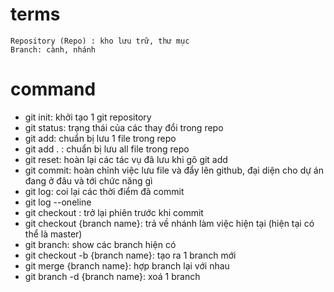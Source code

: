 # terms
    Repository (Repo) : kho lưu trữ, thư mục
    Branch: cành, nhánh
# command
- git init: khởi tạo 1 git repository
- git status: trạng thái của các thay đổi trong repo
- git add: chuẩn bị lưu 1 file trong repo
- git add . : chuẩn bị lưu all file trong repo
- git reset: hoàn lại các tác vụ đã lưu khi gõ git add
- git commit: hoàn chỉnh việc lưu file và đẩy lên github, đại diện cho dự án đang ở đâu và tới chức năng gì
- git log: coi lại các thời điểm đã commit
- git log --oneline
- git checkout <id>: trở lại phiên trước khi commit
- git checkout {branch name}: trả về nhánh làm việc hiện tại (hiện tại có thể là master)
- git branch: show các branch hiện có
- git checkout -b {branch name}: tạo ra 1 branch mới
- git merge {branch name}: hợp branch lại với nhau
- git branch -d {branch name}: xoá 1 branch
